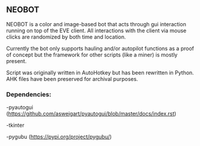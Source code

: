 ## NEOBOT

NEOBOT is a color and image-based bot that acts through gui interaction running on top of the EVE client. All interactions with the client via mouse clicks are randomized by both time and location.

Currently the bot only supports hauling and/or autopilot functions as a proof of concept but the framework for other scripts (like a miner) is mostly present. 

Script was originally written in AutoHotkey but has been rewritten in Python. AHK files have been preserved for archival purposes.


### Dependencies:
-pyautogui (https://github.com/asweigart/pyautogui/blob/master/docs/index.rst)

-tkinter

-pygubu (https://pypi.org/project/pygubu/)
